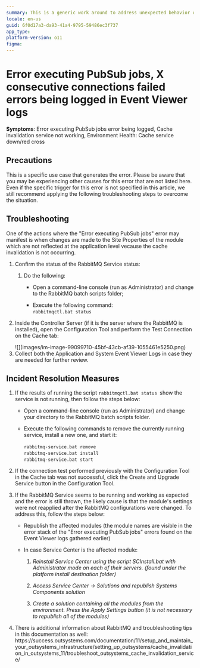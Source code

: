 ```yaml
---
summary: This is a generic work around to address unexpected behavior of the rabbitMQ service
locale: en-us
guid: 6f0d17a3-da93-41a4-9795-59486ec3f737
app_type: 
platform-version: o11
figma:
---
```


<h1>Error executing PubSub jobs, X consecutive connections failed errors being logged in Event Viewer logs</h1>

<p><strong>Symptoms</strong>: Error executing PubSub jobs error being logged, Cache invalidation service not working, Environment Health: Cache service down/red cross</p>

<h2>Precautions</h2>

<p>This is a specific use case that generates the error.  Please be aware that you may be experiencing other causes for this error that are not listed here.  Even if the specific trigger for this error is not specified in this article, we still recommend applying the following troubleshooting steps to overcome the situation.</p>

<h2>Troubleshooting</h2>

<p>One of the actions where the "Error executing PubSub jobs" error may manifest is when changes are made to the Site Properties of the module which are not reflected at the application level vecause the cache invalidation is not occurring.</p>

<ol>
<li>
<p>Confirm the status of the RabbitMQ Service status:</p>

<ol>
<li>
<p>Do the following:</p>

<ul>
<li>
<p>Open a command-line console (run as Administrator) and change to the RabbitMQ batch scripts folder;</p>
</li>
<li>
<p>Execute the following command: <br/>
<code>rabbitmqctl.bat status</code></p>
</li>
</ul>
</li>
</ol>
</li>
<li>
<p>Inside the Controller Server (if it is the server where the RabbitMQ is installed), open the Configuration Tool and perform the Test Connection on the Cache tab:</p>
![](images/im-image-99099710-45bf-43cb-af39-1055461e5250.png)</li>
<li>Collect both the Application and System Event Viewer Logs in case they are needed for further review.</li>
</ol>

<p> </p>

<h2>Incident Resolution Measures</h2>

<ol>
<li>
<p>If the results of running the script <code>rabbitmqctl.bat status </code>show the service is not running, then follow the steps below: </p>

<ul>
<li>
<p>Open a command-line console (run as Administrator) and change your directory to the RabbitMQ batch scripts folder.</p>
</li>
<li>
<p>Execute the following commands to remove the currently running service, install a new one, and start it:</p>

<p><code>rabbitmq-service.bat remove</code> <br/>
<code>rabbitmq-service.bat install</code> <br/>
<code>rabbitmq-service.bat start</code></p>
</li>
</ul>
</li>
<li>
<p>If the connection test performed previously with the Configuration Tool in the Cache tab was not successful, click the Create and Upgrade Service button in the Configuration Tool.</p>
</li>
<li>
<p>If the RabbitMQ Service seems to be running and working as expected and the error is still thrown, the likely cause is that the module's settings were not reapplied after the RabbitMQ configurations were changed. To address this, follow the steps below:</p>

<ul>
<li>
<p>Republish the affected modules (the module names are visible in the error stack of the "Error executing PubSub jobs" errors found on the Event Viewer logs gathered earlier)</p>
</li>
<li>
<p>In case Service Center is the affected module:</p>

<ol>
<li><em>Reinstall Service Center using the script SCInstall.bat with Administrator mode on each of their servers. (found under the platform install destination folder) </em></li>
<li>
<p><em>Access Service Center -&gt; Solutions and republish Systems Components solution</em></p>
</li>
<li>
<p><em>Create a solution containing all the modules from the environment. Press the Apply Settings button (it is not necessary to republish all of the  modules)</em></p>
</li>
</ol>
</li>
</ul>
</li>
<li>
<p>There is additional information about RabbitMQ and troubleshooting tips in this documentation as well: https://success.outsystems.com/documentation/11/setup_and_maintain_your_outsystems_infrastructure/setting_up_outsystems/cache_invalidation_in_outsystems_11/troubleshoot_outsystems_cache_invalidation_service/</p>
</li>
</ol>

